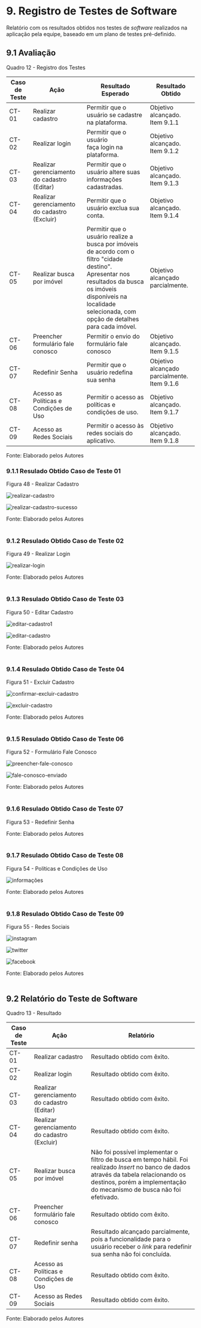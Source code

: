 # 9. Registro de Testes de Software

Relatório com os resultados obtidos nos testes de _software_ realizados na aplicação pela equipe, baseado em um plano de testes pré-definido.

## 9.1 Avaliação

Quadro 12 - Registro dos Testes

|Caso de Teste |Ação                                 |Resultado Esperado                               |Resultado Obtido                            |
|--------------|-------------------------------------|-------------------------------------------------|--------------------------------------------|
|CT-01         |Realizar cadastro                    |Permitir que o usuário se cadastre na plataforma.|Objetivo alcançado. <br> Item 9.1.1 |
|CT-02         |Realizar login                       |Permitir que o usuário faça login na plataforma. |Objetivo alcançado. <br> Item 9.1.2 |
|CT-03         |Realizar gerenciamento do cadastro (Editar)   |Permitir que o usuário altere suas informações cadastradas. |Objetivo alcançado. <br> Item 9.1.3 |
|CT-04         |Realizar gerenciamento do cadastro (Excluir)  |Permitir que o usuário exclua sua conta.|Objetivo alcançado. <br> Item 9.1.4 |
|CT-05         |Realizar busca por imóvel            |Permitir que o usuário realize a busca por imóveis de acordo com o filtro "cidade destino".<br>Apresentar nos resultados da busca os imóveis disponíveis na localidade selecionada, com opção de detalhes para cada imóvel. |Objetivo alcançado parcialmente. |
|CT-06         |Preencher formulário fale conosco    |Permitir o envio do formulário fale conosco      |Objetivo alcançado. <br> Item 9.1.5 |
|CT-07         |Redefinir Senha                      |Permitir que o usuário redefina sua senha        |Objetivo alcançado parcialmente. <br> Item 9.1.6 |
|CT-08         |Acesso as Políticas e Condições de Uso |Permitir o acesso as políticas e condições de uso.  |Objetivo alcançado. <br> Item 9.1.7 |
|CT-09         |Acesso as Redes Sociais              |Permitir o acesso às redes sociais do aplicativo. |Objetivo alcançado. <br> Item 9.1.8 |

Fonte: Elaborado pelos Autores


### 9.1.1 Resulado Obtido Caso de Teste 01

Figura 48 - Realizar Cadastro

![realizar-cadastro](https://user-images.githubusercontent.com/89549220/204155284-0d6fd84d-8d40-4c12-9ad8-836593b81479.jpg)

![realizar-cadastro-sucesso](https://user-images.githubusercontent.com/89549220/204157337-e215aab1-d119-491e-bc2b-8db477e87b98.jpeg)

Fonte: Elaborado pelos Autores
<br>
<br>

### 9.1.2 Resulado Obtido Caso de Teste 02

Figura 49 - Realizar Login

![realizar-login](https://user-images.githubusercontent.com/89549220/204155417-8141e8d6-ab18-4d3e-99f2-01443b3aaaae.jpg)

Fonte: Elaborado pelos Autores
<br>
<br>

### 9.1.3 Resulado Obtido Caso de Teste 03

Figura 50 - Editar Cadastro

![editar-cadastro1](https://user-images.githubusercontent.com/89549220/204155444-9d9ffe3f-ebc4-4b11-86c1-26e96a860bab.jpg)

![editar-cadastro](https://user-images.githubusercontent.com/89549220/204155448-9b8eb4b1-08e9-49ea-9a81-3cca4cec5c7e.jpg)

Fonte: Elaborado pelos Autores
<br>
<br>

### 9.1.4 Resulado Obtido Caso de Teste 04

Figura 51 - Excluir Cadastro

![confirmar-excluir-cadastro](https://user-images.githubusercontent.com/89549220/204157306-b66ab31c-54b0-4ada-bd4e-7c94c2cfe577.jpeg)

![excluir-cadastro](https://user-images.githubusercontent.com/89549220/204157315-adef032a-5601-45f9-9e36-986732fffda1.jpeg)

Fonte: Elaborado pelos Autores
<br>
<br>

### 9.1.5 Resulado Obtido Caso de Teste 06

Figura 52 - Formulário Fale Conosco

![preencher-fale-conosco](https://user-images.githubusercontent.com/89549220/204155574-cde90300-e313-4083-ad58-62d59290bf3a.jpg)

![fale-conosco-enviado](https://user-images.githubusercontent.com/89549220/204155582-0dcf272b-3aac-4c11-88a2-8cb97f89be60.jpg)

Fonte: Elaborado pelos Autores
<br>
<br>

### 9.1.6 Resulado Obtido Caso de Teste 07

Figura 53 - Redefinir Senha

Fonte: Elaborado pelos Autores
<br>
<br>

### 9.1.7 Resulado Obtido Caso de Teste 08

Figura 54 - Políticas e Condições de Uso

![informações](https://user-images.githubusercontent.com/89549220/204155639-c189a5dc-c1a7-4fb1-8ce0-c72c6ab566b1.jpg)

Fonte: Elaborado pelos Autores
<br>
<br>

### 9.1.8 Resulado Obtido Caso de Teste 09

Figura 55 - Redes Sociais

![instagram](https://user-images.githubusercontent.com/89549220/204155669-3774448d-446e-409a-8d2b-7cb63e8ad17d.jpg)

![twitter](https://user-images.githubusercontent.com/89549220/204155679-68d0faad-12e6-4d94-a28f-612cca308824.jpg)

![facebook](https://user-images.githubusercontent.com/89549220/204155684-57e54689-4085-4e39-8a99-97110d89837f.jpg)

Fonte: Elaborado pelos Autores
<br>
<br>


## 9.2 Relatório do Teste de Software

Quadro 13 - Resultado

|Caso de Teste |Ação                                           |Relatório                   |
|--------------|-----------------------------------------------|----------------------------|
|CT-01         |Realizar cadastro                              |Resultado obtido com êxito. |
|CT-02         |Realizar login                                 |Resultado obtido com êxito. |
|CT-03         |Realizar gerenciamento do cadastro (Editar)    |Resultado obtido com êxito. |
|CT-04         |Realizar gerenciamento do cadastro (Excluir)   |Resultado obtido com êxito. |
|CT-05         |Realizar busca por imóvel                      |Não foi possível implementar o filtro de busca em tempo hábil. Foi realizado _Insert_ no banco de dados através da tabela relacionando os destinos, porém a implementação do mecanismo de busca não foi efetivado. |
|CT-06         |Preencher formulário fale conosco              |Resultado obtido com êxito. |
|CT-07         |Redefinir senha                                |Resultado alcançado parcialmente, pois a funcionalidade para o usuário receber o _link_ para redefinir sua senha não foi concluída. |
|CT-08         |Acesso as Políticas e Condições de Uso         |Resultado obtido com êxito. |
|CT-09         |Acesso as Redes Sociais                        |Resultado obtido com êxito. |

Fonte: Elaborado pelos Autores
